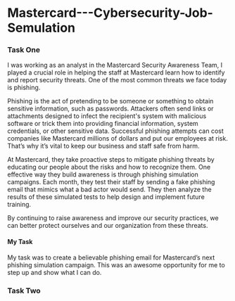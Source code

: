 # Mastercard---Cybersecurity-Job-Semulation

### Task One

I was working as an analyst in the Mastercard Security Awareness Team, I played a crucial role in helping the staff at Mastercard learn how to identify and report security threats. One of the most common threats we face today is phishing.

Phishing is the act of pretending to be someone or something to obtain sensitive information, such as passwords. Attackers often send links or attachments designed to infect the recipient's system with malicious software or trick them into providing financial information, system credentials, or other sensitive data. Successful phishing attempts can cost companies like Mastercard millions of dollars and put our employees at risk. That’s why it’s vital to keep our business and staff safe from harm.

At Mastercard, they take proactive steps to mitigate phishing threats by educating our people about the risks and how to recognize them. One effective way they build awareness is through phishing simulation campaigns. Each month, they test their staff by sending a fake phishing email that mimics what a bad actor would send. They then analyze the results of these simulated tests to help design and implement future training.

By continuing to raise awareness and improve our security practices, we can better protect ourselves and our organization from these threats.

#### My Task

My task was to create a believable phishing email for Mastercard’s next phishing simulation campaign. This was an awesome opportunity for me to step up and show what I can do.

### Task Two



